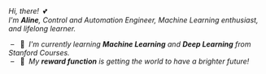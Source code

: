 &nbsp;  
&nbsp;  
*Hi, there!* &nbsp;💕   
*I'm **Aline**, Control and Automation Engineer, Machine Learning enthusiast, and lifelong learner.*  

&nbsp;– &nbsp; 🌱 &nbsp;*I'm currently learning **Machine Learning** and **Deep Learning** from Stanford Courses.*   
&nbsp;– &nbsp; 🤖 &nbsp;*My **reward function** is getting the world to have a brighter future!*  
&nbsp;  
&nbsp;  
&nbsp;  

<!--
**AlmeidaAlin3/AlmeidaAlin3** is a ✨ _special_ ✨ repository because its `README.md` (this file) appears on your GitHub profile.

Here are some ideas to get you started:

- 🔭 I’m currently working on ...
- 🌱 I’m currently learning ...
- 👯 I’m looking to collaborate on ...
- 🤔 I’m looking for help with ...
- 💬 Ask me about ...
- 📫 How to reach me: ...
- 😄 Pronouns: ...
- ⚡ Fun fact: ...
-->
